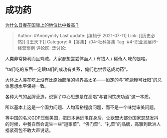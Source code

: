 # 成功药
[为什么日餐在国际上的地位比中餐高？](https://www.zhihu.com/question/30406114/answer/1992013714)

> Author: #Anonymity
> Last update: [编辑于 2021-07-11]
> Link: [[历史必然]] [[王天下]]
> Category: #【答集】/04-社科答集
> Tag: #4-职业发展/6-经营案例
> 评论区:
> 泛讨论:

人类非常势利而且鸡贼，大家都想尝尝体面人 / 有钱人 / 稀奇人 吃的是啥。

“ta们吃的东西一定跟ta们的成功有关系，俺们也尝尝这成功药”。

大体上人类在吃上没有比原始部落的境界高太多——恒定的与“吃鹿鞭可壮阳”的总体思想水平保持一致。

各种大气的品牌营造，说穿了中心思想是在高唱“与君同饮庆功酒”这一本质。

所以基本上这是一个国力问题、人均富裕程度问题，而不是一个味觉审美问题。

等中国的名义GDP压倒美国，把日本远远甩在身后，让欧盟大部分国家瑟瑟发抖的时候，中餐自然会诞生一些“道家菜”、“佛门菜”、“礼菜”的品牌，高雅到欧洲人捂紧荷包不敢大声说话。
